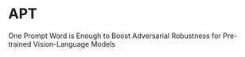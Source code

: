 # APT
One Prompt Word is Enough to Boost Adversarial Robustness for Pre-trained Vision-Language Models

